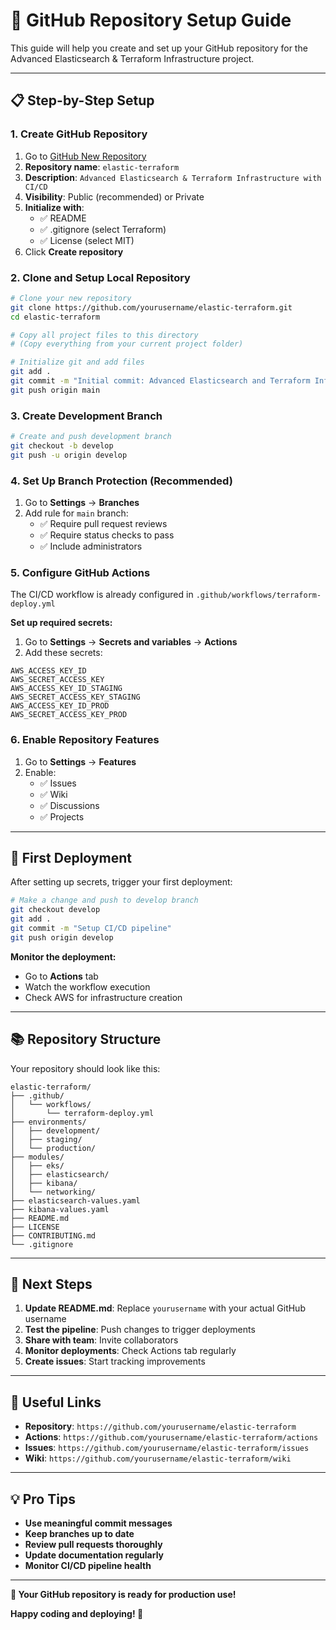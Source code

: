 # 🚀 **GitHub Repository Setup Guide**

This guide will help you create and set up your GitHub repository for the Advanced Elasticsearch & Terraform Infrastructure project.

---

## 📋 **Step-by-Step Setup**

### **1. Create GitHub Repository**

1. Go to [GitHub New Repository](https://github.com/new)
2. **Repository name**: `elastic-terraform`
3. **Description**: `Advanced Elasticsearch & Terraform Infrastructure with CI/CD`
4. **Visibility**: Public (recommended) or Private
5. **Initialize with**:
   - ✅ README
   - ✅ .gitignore (select Terraform)
   - ✅ License (select MIT)
6. Click **Create repository**

### **2. Clone and Setup Local Repository**

```bash
# Clone your new repository
git clone https://github.com/yourusername/elastic-terraform.git
cd elastic-terraform

# Copy all project files to this directory
# (Copy everything from your current project folder)

# Initialize git and add files
git add .
git commit -m "Initial commit: Advanced Elasticsearch and Terraform Infrastructure"
git push origin main
```

### **3. Create Development Branch**

```bash
# Create and push development branch
git checkout -b develop
git push -u origin develop
```

### **4. Set Up Branch Protection (Recommended)**

1. Go to **Settings** → **Branches**
2. Add rule for `main` branch:
   - ✅ Require pull request reviews
   - ✅ Require status checks to pass
   - ✅ Include administrators

### **5. Configure GitHub Actions**

The CI/CD workflow is already configured in `.github/workflows/terraform-deploy.yml`

**Set up required secrets:**
1. Go to **Settings** → **Secrets and variables** → **Actions**
2. Add these secrets:

```
AWS_ACCESS_KEY_ID
AWS_SECRET_ACCESS_KEY
AWS_ACCESS_KEY_ID_STAGING
AWS_SECRET_ACCESS_KEY_STAGING
AWS_ACCESS_KEY_ID_PROD
AWS_SECRET_ACCESS_KEY_PROD
```

### **6. Enable Repository Features**

1. Go to **Settings** → **Features**
2. Enable:
   - ✅ Issues
   - ✅ Wiki
   - ✅ Discussions
   - ✅ Projects

---

## 🔧 **First Deployment**

After setting up secrets, trigger your first deployment:

```bash
# Make a change and push to develop branch
git checkout develop
git add .
git commit -m "Setup CI/CD pipeline"
git push origin develop
```

**Monitor the deployment:**
- Go to **Actions** tab
- Watch the workflow execution
- Check AWS for infrastructure creation

---

## 📚 **Repository Structure**

Your repository should look like this:

```
elastic-terraform/
├── .github/
│   └── workflows/
│       └── terraform-deploy.yml
├── environments/
│   ├── development/
│   ├── staging/
│   └── production/
├── modules/
│   ├── eks/
│   ├── elasticsearch/
│   ├── kibana/
│   └── networking/
├── elasticsearch-values.yaml
├── kibana-values.yaml
├── README.md
├── LICENSE
├── CONTRIBUTING.md
└── .gitignore
```

---

## 🎯 **Next Steps**

1. **Update README.md**: Replace `yourusername` with your actual GitHub username
2. **Test the pipeline**: Push changes to trigger deployments
3. **Share with team**: Invite collaborators
4. **Monitor deployments**: Check Actions tab regularly
5. **Create issues**: Start tracking improvements

---

## 🔗 **Useful Links**

- **Repository**: `https://github.com/yourusername/elastic-terraform`
- **Actions**: `https://github.com/yourusername/elastic-terraform/actions`
- **Issues**: `https://github.com/yourusername/elastic-terraform/issues`
- **Wiki**: `https://github.com/yourusername/elastic-terraform/wiki`

---

## 💡 **Pro Tips**

- **Use meaningful commit messages**
- **Keep branches up to date**
- **Review pull requests thoroughly**
- **Update documentation regularly**
- **Monitor CI/CD pipeline health**

---

**🎉 Your GitHub repository is ready for production use!**

**Happy coding and deploying! 🚀**
